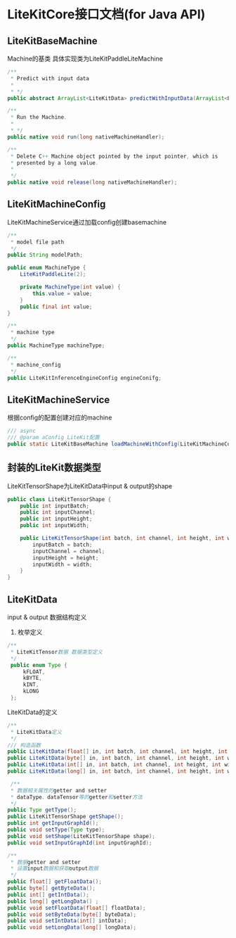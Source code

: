# LiteKitCore接口文档(for Java API)
## LiteKitBaseMachine
Machine的基类 
具体实现类为LiteKitPaddleLiteMachine

```java
/**
 * Predict with input data
 *
 * */
public abstract ArrayList<LiteKitData> predictWithInputData(ArrayList<LiteKitData> aInputData);

/**
 * Run the Machine.
 *
 * */
public native void run(long nativeMachineHandler);

/**
 * Delete C++ Machine object pointed by the input pointer, which is
 * presented by a long value.
 *
 */
public native void release(long nativeMachineHandler);

```

## LiteKitMachineConfig

LiteKitMachineService通过加载config创建basemachine
```java
/**
 * model file path
 */
public String modelPath;

public enum MachineType {
    LiteKitPaddleLite(2);

    private MachineType(int value) {
        this.value = value;
    }
    public final int value;
}

/**
 * machine type
 */
public MachineType machineType;

/**
 * machine_config
 */
public LiteKitInferenceEngineConfig engineConifg;
```

## LiteKitMachineService
根据config的配置创建对应的machine

```java
/// async
/// @param aConfig LiteKit配置
public static LiteKitBaseMachine loadMachineWithConfig(LiteKitMachineConfig aConfig);

```
## 封装的LiteKit数据类型
LiteKitTensorShape为LiteKitData中input & output的shape
```java
public class LiteKitTensorShape {
    public int inputBatch;
    public int inputChannel;
    public int inputHeight;
    public int inputWidth;

    public LiteKitTensorShape(int batch, int channel, int height, int width) {
        inputBatch = batch;
        inputChannel = channel;
        inputHeight = height;
        inputWidth = width;
    }
}
```


## LiteKitData
input & output 数据结构定义

1. 枚举定义
```java
/**
 * LiteKitTensor数据 数据类型定义
 */
 public enum Type {
     kFLOAT,
     kBYTE,
     kINT,
     kLONG
 };
```

LiteKitData的定义

```java
/**
 * LiteKitData定义
 */
/// 构造函数
public LiteKitData(float[] in, int batch, int channel, int height, int width, int id) ;
public LiteKitData(byte[] in, int batch, int channel, int height, int width, int id);
public LiteKitData(int[] in, int batch, int channel, int height, int width, int id);
public LiteKitData(long[] in, int batch, int channel, int height, int width, int id);

 /**
 * 数据相关属性的getter and setter
 * dataType、dataTensor等的getter和setter方法
 */
public Type getType();
public LiteKitTensorShape getShape();
public int getInputGraphId();
public void setType(Type type);
public void setShape(LiteKitTensorShape shape);
public void setInputGraphId(int inputGraphId);

/**
 * 数据getter and setter
 * 设置input数据和获取output数据
 */
public float[] getFloatData();
public byte[] getByteData();
public int[] getIntData();
public long[] getLongData() ;
public void setFloatData(float[] floatData);
public void setByteData(byte[] byteData);
public void setIntData(int[] intData);
public void setLongData(long[] longData);

```
